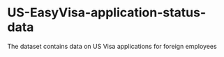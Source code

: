 # US-EasyVisa-application-status-data
The dataset contains data on US Visa applications for foreign employees
